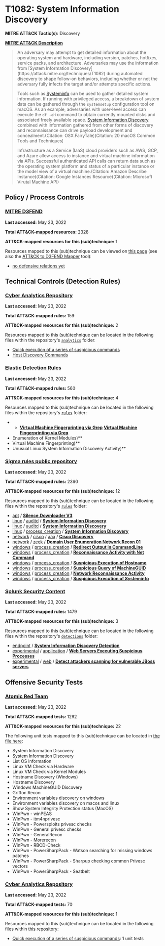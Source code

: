 # T1082: System Information Discovery
**MITRE ATT&CK Tactic(s):** Discovery

**[MITRE ATT&CK Description](https://attack.mitre.org/techniques/T1082)**
<blockquote>An adversary may attempt to get detailed information about the operating system and hardware, including version, patches, hotfixes, service packs, and architecture. Adversaries may use the information from [System Information Discovery](https://attack.mitre.org/techniques/T1082) during automated discovery to shape follow-on behaviors, including whether or not the adversary fully infects the target and/or attempts specific actions.

Tools such as [Systeminfo](https://attack.mitre.org/software/S0096) can be used to gather detailed system information. If running with privileged access, a breakdown of system data can be gathered through the <code>systemsetup</code> configuration tool on macOS. As an example, adversaries with user-level access can execute the <code>df -aH</code> command to obtain currently mounted disks and associated freely available space. [System Information Discovery](https://attack.mitre.org/techniques/T1082) combined with information gathered from other forms of discovery and reconnaissance can drive payload development and concealment.(Citation: OSX.FairyTale)(Citation: 20 macOS Common Tools and Techniques)

Infrastructure as a Service (IaaS) cloud providers such as AWS, GCP, and Azure allow access to instance and virtual machine information via APIs. Successful authenticated API calls can return data such as the operating system platform and status of a particular instance or the model view of a virtual machine.(Citation: Amazon Describe Instance)(Citation: Google Instances Resource)(Citation: Microsoft Virutal Machine API)</blockquote>

## Policy / Process Controls
### [MITRE D3FEND](https://d3fend.mitre.org/)
**Last accessed:** May 23, 2022

**Total ATT&CK-mapped resources:** 2328

**ATT&CK-mapped resources for this (sub)technique:** 1

Resources mapped to this (sub)technique can be viewed on [this page](https://d3fend.mitre.org/) (see also the [ATT&CK to D3FEND Mapper](https://d3fend.mitre.org/tools/attack-mapper) tool):

* [no defensive relations yet](https://d3fend.mitre.org/technique/d3f:nodefensiverelationsyet)

## Technical Controls (Detection Rules)
### [Cyber Analytics Repository](https://car.mitre.org)
**Last accessed:** May 23, 2022

**Total ATT&CK-mapped rules:** 159

**ATT&CK-mapped resources for this (sub)technique:** 2

Resources mapped to this (sub)technique can be located in the following files within the repository's <code>[analytics](https://github.com/mitre-attack/car/blob/master/analytics)</code> folder:

* [Quick execution of a series of suspicious commands](https://github.com/mitre-attack/car/tree/master/analytics/CAR-2013-04-002.yaml)
* [Host Discovery Commands](https://github.com/mitre-attack/car/tree/master/analytics/CAR-2016-03-001.yaml)

### [Elastic Detection Rules](https://github.com/elastic/detection-rules)
**Last accessed:** May 23, 2022

**Total ATT&CK-mapped rules:** 560

**ATT&CK-mapped resources for this (sub)technique:** 4

Resources mapped to this (sub)technique can be located in the following files within the repository's <code>[rules](https://github.com/elastic/detection-rules/tree/main/rules)</code> folder:

* * **[Virtual Machine Fingerprinting via Grep](https://github.com/elastic/detection-rules/blob/main/rules/cross-platform/discovery_virtual_machine_fingerprinting_grep.toml)**
**[Virtual Machine Fingerprinting via Grep](https://github.com/elastic/detection-rules/blob/main/rules/cross-platform/discovery_virtual_machine_fingerprinting_grep.toml)**
* Enumeration of Kernel Modules)**
* Virtual Machine Fingerprinting)**
* Unusual Linux System Information Discovery Activity)**

### [Sigma rules public repository](https://github.com/SigmaHQ/sigma)
**Last accessed:** May 23, 2022

**Total ATT&CK-mapped rules:** 2360

**ATT&CK-mapped resources for this (sub)technique:** 12

Resources mapped to this (sub)technique can be located in the following files within the repository's <code>[rules](https://github.com/SigmaHQ/sigma/tree/master/rules)</code> folder:

* [apt](https://github.com/SigmaHQ/sigma/tree/master/rules/apt/) / **[Silence.Downloader V3](https://github.com/SigmaHQ/sigma/blob/master/rules/apt/apt_silence_downloader_v3.yml)**
* [linux](https://github.com/SigmaHQ/sigma/tree/master/rules/linux/) / [auditd](https://github.com/SigmaHQ/sigma/tree/master/rules/linux/auditd/) / **[System Information Discovery](https://github.com/SigmaHQ/sigma/blob/master/rules/linux/auditd/lnx_auditd_system_info_discovery.yml)**
* [linux](https://github.com/SigmaHQ/sigma/tree/master/rules/linux/) / [auditd](https://github.com/SigmaHQ/sigma/tree/master/rules/linux/auditd/) / **[System Information Discovery](https://github.com/SigmaHQ/sigma/blob/master/rules/linux/auditd/lnx_auditd_system_info_discovery2.yml)**
* [linux](https://github.com/SigmaHQ/sigma/tree/master/rules/linux/) / [process_creation](https://github.com/SigmaHQ/sigma/tree/master/rules/linux/process_creation/) / **[System Information Discovery](https://github.com/SigmaHQ/sigma/blob/master/rules/linux/process_creation/proc_creation_lnx_system_info_discovery.yml)**
* [network](https://github.com/SigmaHQ/sigma/tree/master/rules/network/) / [cisco](https://github.com/SigmaHQ/sigma/tree/master/rules/network/cisco/) / [aaa](https://github.com/SigmaHQ/sigma/tree/master/rules/network/cisco/aaa/) / **[Cisco Discovery](https://github.com/SigmaHQ/sigma/blob/master/rules/network/cisco/aaa/cisco_cli_discovery.yml)**
* [network](https://github.com/SigmaHQ/sigma/tree/master/rules/network/) / [zeek](https://github.com/SigmaHQ/sigma/tree/master/rules/network/zeek/) / **[Domain User Enumeration Network Recon 01](https://github.com/SigmaHQ/sigma/blob/master/rules/network/zeek/zeek_dce_rpc_domain_user_enumeration.yml)**
* [windows](https://github.com/SigmaHQ/sigma/tree/master/rules/windows/) / [process_creation](https://github.com/SigmaHQ/sigma/tree/master/rules/windows/process_creation/) / **[Redirect Output in CommandLine](https://github.com/SigmaHQ/sigma/blob/master/rules/windows/process_creation/proc_creation_win_cmd_redirect.yml)**
* [windows](https://github.com/SigmaHQ/sigma/tree/master/rules/windows/) / [process_creation](https://github.com/SigmaHQ/sigma/tree/master/rules/windows/process_creation/) / **[Reconnaissance Activity with Net Command](https://github.com/SigmaHQ/sigma/blob/master/rules/windows/process_creation/proc_creation_win_susp_commands_recon_activity.yml)**
* [windows](https://github.com/SigmaHQ/sigma/tree/master/rules/windows/) / [process_creation](https://github.com/SigmaHQ/sigma/tree/master/rules/windows/process_creation/) / **[Suspicious Execution of Hostname](https://github.com/SigmaHQ/sigma/blob/master/rules/windows/process_creation/proc_creation_win_susp_hostname.yml)**
* [windows](https://github.com/SigmaHQ/sigma/tree/master/rules/windows/) / [process_creation](https://github.com/SigmaHQ/sigma/tree/master/rules/windows/process_creation/) / **[Suspicious Query of MachineGUID](https://github.com/SigmaHQ/sigma/blob/master/rules/windows/process_creation/proc_creation_win_susp_machineguid.yml)**
* [windows](https://github.com/SigmaHQ/sigma/tree/master/rules/windows/) / [process_creation](https://github.com/SigmaHQ/sigma/tree/master/rules/windows/process_creation/) / **[Network Reconnaissance Activity](https://github.com/SigmaHQ/sigma/blob/master/rules/windows/process_creation/proc_creation_win_susp_recon_net_activity.yml)**
* [windows](https://github.com/SigmaHQ/sigma/tree/master/rules/windows/) / [process_creation](https://github.com/SigmaHQ/sigma/tree/master/rules/windows/process_creation/) / **[Suspicious Execution of Systeminfo](https://github.com/SigmaHQ/sigma/blob/master/rules/windows/process_creation/proc_creation_win_susp_systeminfo.yml)**

### [Splunk Security Content](https://github.com/splunk/security_content)
**Last accessed:** May 23, 2022

**Total ATT&CK-mapped rules:** 1479

**ATT&CK-mapped resources for this (sub)technique:** 3

Resources mapped to this (sub)technique can be located in the following files within the repository's <code>[detections](https://github.com/splunk/security_content/tree/develop/detections)</code> folder:

* [endpoint](https://github.com/splunk/security_content/tree/develop/detections/endpoint/) / **[System Information Discovery Detection](https://github.com/splunk/security_content/blob/develop/detections/endpoint/system_information_discovery_detection.yml)**
* [experimental](https://github.com/splunk/security_content/tree/develop/detections/experimental/) / [application](https://github.com/splunk/security_content/tree/develop/detections/experimental/application/) / **[Web Servers Executing Suspicious Processes](https://github.com/splunk/security_content/blob/develop/detections/experimental/application/web_servers_executing_suspicious_processes.yml)**
* [experimental](https://github.com/splunk/security_content/tree/develop/detections/experimental/) / [web](https://github.com/splunk/security_content/tree/develop/detections/experimental/web/) / **[Detect attackers scanning for vulnerable JBoss servers](https://github.com/splunk/security_content/blob/develop/detections/experimental/web/detect_attackers_scanning_for_vulnerable_jboss_servers.yml)**


## Offensive Security Tests
### [Atomic Red Team](https://github.com/redcanaryco/atomic-red-team)
**Last accessed:** May 23, 2022

**Total ATT&CK-mapped tests:** 1262

**ATT&CK-mapped resources for this (sub)technique:** 22

The following unit tests mapped to this (sub)technique can be located in [the file here](https://github.com/redcanaryco/atomic-red-team/tree/master/atomics/T1082/T1082.yaml):

* System Information Discovery
* System Information Discovery
* List OS Information
* Linux VM Check via Hardware
* Linux VM Check via Kernel Modules
* Hostname Discovery (Windows)
* Hostname Discovery
* Windows MachineGUID Discovery
* Griffon Recon
* Environment variables discovery on windows
* Environment variables discovery on macos and linux
* Show System Integrity Protection status (MacOS)
* WinPwn - winPEAS
* WinPwn - itm4nprivesc
* WinPwn - Powersploits privesc checks
* WinPwn - General privesc checks
* WinPwn - GeneralRecon
* WinPwn - Morerecon
* WinPwn - RBCD-Check
* WinPwn - PowerSharpPack - Watson searching for missing windows patches
* WinPwn - PowerSharpPack - Sharpup checking common Privesc vectors
* WinPwn - PowerSharpPack - Seatbelt

### [Cyber Analytics Repository](https://car.mitre.org)
**Last accessed:** May 23, 2022

**Total ATT&CK-mapped tests:** 70

**ATT&CK-mapped resources for this (sub)technique:** 1

Resources mapped to this (sub)technique can be located in the following files within [this repository](https://github.com/mitre-attack/car/blob/master/analytics):

* [Quick execution of a series of suspicious commands](https://github.com/mitre-attack/car/tree/master/analytics/CAR-2013-04-002.yaml): 1 unit tests

